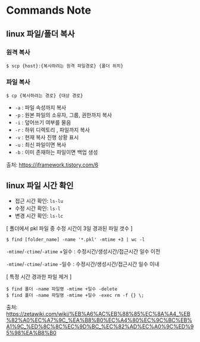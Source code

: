 # Commands Note

## linux 파일/폴더 복사
### 원격 복사
```console
$ scp {host}:{복사하려는 원격 파일경로} {폴더 위치}
```
### 파일 복사 
```console
$ cp {복사하려는 경로} {대상 경로}
```
- `-a` : 파일 속성까지 복사
- `-p` : 원본 파일의 소유자, 그룹, 권한까지 복사
- `-i` : 덮어쓰기 여부를 물음
- `-r` : 하위 디렉토리 , 파일까지 복사
- `-v` : 현재 복사 진행 상황 표시
- `-u` : 최신 파일이면 복사
- `-b` : 이미 존재하는 파일이면 백업 생성

출처: https://jframework.tistory.com/6


## linux 파일 시간 확인
- 접근 시간 확인: `ls-lu`
- 수정 시간 확인: `ls-l`
- 변경 시간 확인: `ls-lc`

[ 폴더에서 pkl 파일 중 수정 시간이 3일 경과된 파일 갯수 ]
```console 
$ find [folder_name] -name '*.pkl' -mtime +3 | wc -l
```
`-mtime`/`-ctime`/`-atime` +일수 : 수정시간/생성시간/접근시간 일수 이전

`-mtime`/`-ctime`/`-atime` -일수 : 수정시간/생성시간/접근시간 일수 이내

[ 특정 시간 경과한 파일 제거 ]
```console
$ find 폴더 -name 파일명 -mtime +일수 -delete
$ find 폴더 -name 파일명 -mtime +일수 -exec rm -f {} \;
```

출처: https://zetawiki.com/wiki/%EB%A6%AC%EB%88%85%EC%8A%A4_%EB%82%A0%EC%A7%9C_%EA%B8%B0%EC%A4%80%EC%9C%BC%EB%A1%9C_%ED%8C%8C%EC%9D%BC_%EC%82%AD%EC%A0%9C%ED%95%98%EA%B8%B0